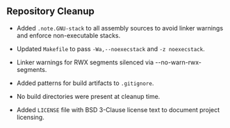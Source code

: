 ## Repository Cleanup

- Added `.note.GNU-stack` to all assembly sources to avoid linker warnings and
  enforce non-executable stacks.
- Updated `Makefile` to pass `-Wa,--noexecstack` and `-z noexecstack`.
- Linker warnings for RWX segments silenced via --no-warn-rwx-segments.
- Added patterns for build artifacts to `.gitignore`.
- No build directories were present at cleanup time.

- Added `LICENSE` file with BSD 3-Clause license text to document project licensing.
